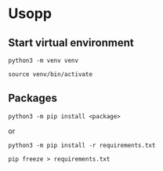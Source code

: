 # Usopp

## Start virtual environment

```
python3 -m venv venv
```

```
source venv/bin/activate
```

## Packages

```
python3 -m pip install <package>
```

or

```
python3 -m pip install -r requirements.txt
```

```
pip freeze > requirements.txt
```
